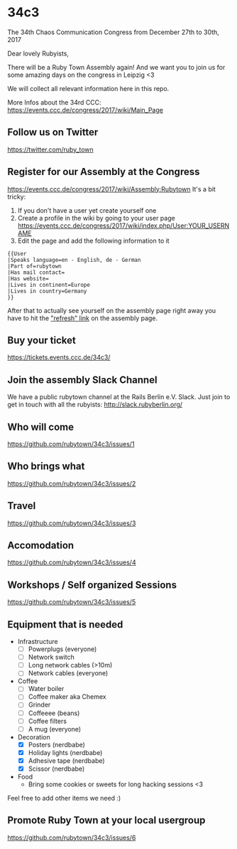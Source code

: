 # 34c3

The 34th Chaos Communication Congress from December 27th to 30th, 2017

Dear lovely Rubyists,

There will be a Ruby Town Assembly again! And we want you to join us for some amazing days on the congress in Leipzig <3

We will collect all relevant information here in this repo.

More Infos about the 34rd CCC: https://events.ccc.de/congress/2017/wiki/Main_Page

## Follow us on Twitter
https://twitter.com/ruby_town

## Register for our Assembly at the Congress
https://events.ccc.de/congress/2017/wiki/Assembly:Rubytown It's a bit tricky:

1. If you don't have a user yet create yourself one
1. Create a profile in the wiki by going to your user page https://events.ccc.de/congress/2017/wiki/index.php/User:YOUR_USERNAME
1. Edit the page and add the following information to it

```
{{User
|Speaks language=en - English, de - German
|Part of=rubytown
|Has mail contact=
|Has website=
|Lives in continent=Europe
|Lives in country=Germany
}}
```

After that to actually see yourself on the assembly page right away you have to hit the ["refresh" link](https://events.ccc.de/congress/2017/wiki/index.php?title=Assembly:Rubytown&action=purge) on the assembly page.

## Buy your ticket
https://tickets.events.ccc.de/34c3/

## Join the assembly Slack Channel
We have a public rubytown channel at the Rails Berlin e.V. Slack. Just join to get in touch with all the rubyists:
http://slack.rubyberlin.org/

## Who will come
https://github.com/rubytown/34c3/issues/1

## Who brings what
https://github.com/rubytown/34c3/issues/2

## Travel
https://github.com/rubytown/34c3/issues/3

## Accomodation
https://github.com/rubytown/34c3/issues/4

## Workshops / Self organized Sessions
https://github.com/rubytown/34c3/issues/5

## Equipment that is needed

- Infrastructure
  - [ ] Powerplugs (everyone)
  - [ ] Network switch
  - [ ] Long network cables (>10m)
  - [ ] Network cables (everyone)
- Coffee
  - [ ] Water boiler
  - [ ] Coffee maker aka Chemex
  - [ ] Grinder
  - [ ] Coffeeee (beans)
  - [ ] Coffee filters
  - [ ] A mug (everyone)
- Decoration
  - [x] Posters (nerdbabe)
  - [x] Holiday lights (nerdbabe)
  - [x] Adhesive tape (nerdbabe)
  - [x] Scissor (nerdbabe)
- Food
  - Bring some cookies or sweets for long hacking sessions <3

Feel free to add other items we need :)

## Promote Ruby Town at your local usergroup
https://github.com/rubytown/34c3/issues/6


